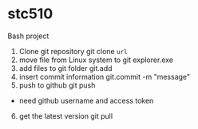 # stc510
Bash project
1. Clone git repository
  git clone `url`
2. move file from Linux system to git
  explorer.exe
3. add files to git folder
   git.add 
4. insert commit information
  git.commit -m "message"
5. push to github
  git push
  * need github username and access token
6. get the latest version
  git pull
